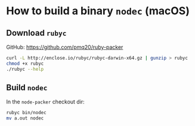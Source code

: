 # How to build a binary `nodec` (macOS)

## Download `rubyc`

GitHub: https://github.com/pmq20/ruby-packer

```bash
curl -L http://enclose.io/rubyc/rubyc-darwin-x64.gz | gunzip > rubyc
chmod +x rubyc
./rubyc --help
```

## Build `nodec`

In the `node-packer` checkout dir:

```bash
rubyc bin/nodec
mv a.out nodec
```